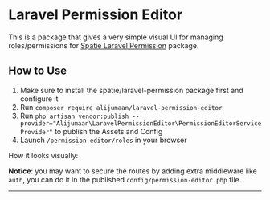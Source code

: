 # Laravel Permission Editor

This is a package that gives a very simple visual UI for managing roles/permissions for [Spatie Laravel Permission]() package.

## How to Use

1. Make sure to install the spatie/laravel-permission package first and configure it
2. Run `composer require alijumaan/laravel-permission-editor`
3. Run `php artisan vendor:publish --provider="Alijumaan\LaravelPermissionEditor\PermissionEditorServiceProvider"` to publish the Assets and Config
4. Launch `/permission-editor/roles` in your browser

How it looks visually:

[//]: # (![Laravel Permission Editor]&#40;https://laraveldaily.com/uploads/2023/01/laravel-permission-editor-view.png&#41;)

**Notice**: you may want to secure the routes by adding extra middleware like `auth`, you can do it in the published `config/permission-editor.php` file.

---
